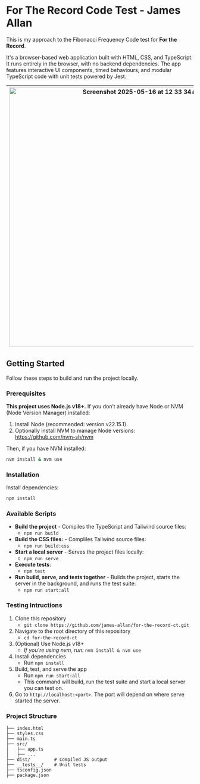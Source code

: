 # For The Record Code Test - James Allan

This is my approach to the Fibonacci Frequency Code test for **For the Record**.

It's a browser-based web application built with HTML, CSS, and TypeScript. It runs entirely in the browser, with no backend dependencies. The app features interactive UI components, timed behaviours, and modular TypeScript code with unit tests powered by Jest.

| <img width="697" alt="Screenshot 2025-05-16 at 12 33 34 am" src="https://github.com/user-attachments/assets/e987e9b3-7409-4457-9735-6fac789781c3" />  | <img width="691" alt="Screenshot 2025-05-16 at 12 49 34 am" src="https://github.com/user-attachments/assets/dd3be34e-19f1-4be5-8119-959939c89e84" /> |
| ------------- | ------------- |

## Getting Started

Follow these steps to build and run the project locally.

### Prerequisites

**This project uses Node.js v18+.** If you don’t already have Node or NVM (Node Version Manager) installed:

1. Install Node (recommended: version v22.15.1).
2. Optionally install NVM to manage Node versions: https://github.com/nvm-sh/nvm

Then, if you have NVM installed:

```bash
nvm install & nvm use
```

### Installation
Install dependencies:

```bash
npm install
```

### Available Scripts

- **Build the project** - Compiles the TypeScript and Tailwind source files:
   - `npm run build`
- **Build the CSS files:** - Compliles Tailwind source files:
   - `npm run build:css`
- **Start a local server** - Serves the project files locally:
   - `npm run serve`
- **Execute tests**:
  - `npm test`
- **Run build, serve, and tests together** - Builds the project, starts the server in the background, and runs the test suite:
  - `npm run start:all`
 

### Testing Intructions

1. Clone this repository
    - `git clone https://github.com/james-allan/for-the-record-ct.git`
3. Navigate to the root directory of this repository
    - `cd for-the-record-ct`
5. (Optional) Use Node.js v18+
    - _If you're using nvm, run:_ `nvm install & nvm use` 
7. Install dependencies
    - Run `npm install`
9. Build, test, and serve the app
    - Run `npm run start:all`
    - This command will build, run the test suite and start a local server you can test on.
11. Go to `http://localhost:<port>`. The port will depend on where serve started the server.

### Project Structure

```
├── index.html
├── styles.css
├── main.ts
├── src/
│   ├── app.ts
│   ├── ...
├── dist/         # Compiled JS output
├── __tests__/    # Unit tests
├── tsconfig.json
├── package.json
```
